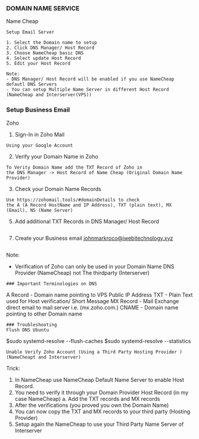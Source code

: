 ### DOMAIN NAME SERVICE
Name Cheap
```
Setup Email Server

1. Select the Domain name to setup
2. Click DNS Manager/ Host Record
3. Choose NameCheap basic DNS
4. Select update Host Record
5. Edit your Host Record
```
```
Note:
- DNS Manager/ Host Record will be enabled if you use NameCheap defautl DNS Servers
- You can setup Multiple Name Server in different Host Record (NameCheap and Interserver(VPS))
```
### Setup Business Email
Zoho
1. Sign-In in Zoho Mail
```
Using your Google Account
```
2. Verify your Domain Name in Zoho
```
To Verity Domain Name add the TXT Record of Zoho in
the DNS Manager -> Host Record of Name Cheap (Original Domain Name Provider)
```
3. Check your Domain Name Records
```
Use https://zohomail.tools/#domainDetails to check
the A (A Record HostName and IP Address), TXT (plain text), MX (Email), NS (Name Server)
```
5. Add additional TXT Records in DNS Manager/ Host Record
```

```
7. Create your Business email johnmarkroco@iwebitechnology.xyz
```
```
Note:
- Verification of Zoho can only be used in your Domain Name DNS Provider (NameCheap)
  not The thirdparty (Interserver)
```
### Important Terminologies on DNS
```
A Record  - Domain name pointing to VPS Public IP Address
TXT       - Plain Text used for Host verification/ Short Message
MX Record - Mail Exchange direct email to mail server i.e. (mx.zoho.com.)
CNAME     - Domain name pointing to other Domain name
```
### Troubleshooting
Flush DNS Ubuntu
```
$sudo systemd-resolve --flush-caches
$sudo systemd-resolve --statistics 
```
Unable Verify Zoho Account (Using a Third Party Hosting Provider ) (NameCheapt and Interserver)
```
Trick: 
1. In NameCheap use NameCheap Default  Name Server to enable Host Record.
2. You need to verify it through your Domain Provider Host Record (in my case NameCheap)
   a. Add the TXT records and MX records
3. After the verifications (you proved you own the Domain Name)
4. You can now copy the TXT and MX records to your third party (Hosting Provider)
5. Setup again the NameCheap to use your Third Party Name Server of Interserver
```
